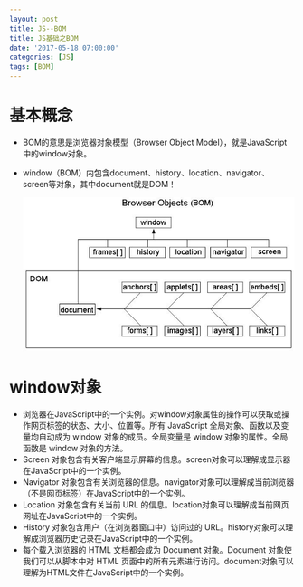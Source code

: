 ```yaml
---
layout: post
title: JS--BOM
title: JS基础之BOM
date: '2017-05-18 07:00:00'
categories: [JS]
tags: [BOM]
---
```


# 基本概念
  * BOM的意思是浏览器对象模型（Browser Object Model），就是JavaScript中的window对象。
  * window（BOM）内包含document、history、location、navigator、screen等对象，其中document就是DOM！
  
    ![](/assets/images/2017/b1.jpg)

# window对象
  * 浏览器在JavaScript中的一个实例。对window对象属性的操作可以获取或操作网页标签的状态、大小、位置等。所有 JavaScript 全局对象、函数以及变量均自动成为 window 对象的成员。全局变量是 window 对象的属性。全局函数是 window 对象的方法。
  * Screen 对象包含有关客户端显示屏幕的信息。screen对象可以理解成显示器在JavaScript中的一个实例。
  * Navigator 对象包含有关浏览器的信息。navigator对象可以理解成当前浏览器（不是网页标签）在JavaScript中的一个实例。
  * Location 对象包含有关当前 URL 的信息。location对象可以理解成当前网页网址在JavaScript中的一个实例。
  * History 对象包含用户（在浏览器窗口中）访问过的 URL。history对象可以理解成浏览器历史记录在JavaScript中的一个实例。
  * 每个载入浏览器的 HTML 文档都会成为 Document 对象。Document 对象使我们可以从脚本中对 HTML 页面中的所有元素进行访问。document对象可以理解为HTML文件在JavaScript中的一个实例。

